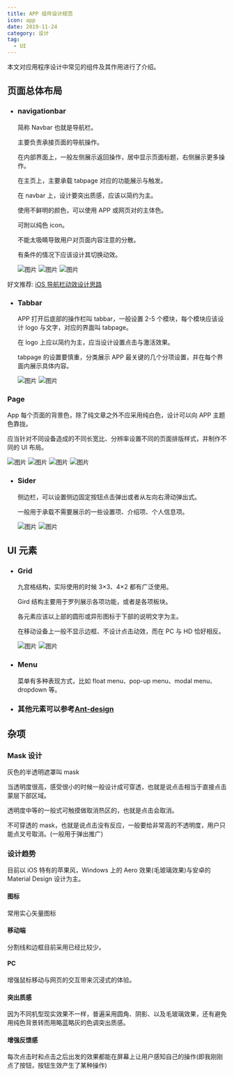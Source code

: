 ```yaml
---
title: APP 组件设计规范
icon: app
date: 2019-11-24
category: 设计
tag:
  - UI
---
```


本文对应用程序设计中常见的组件及其作用进行了介绍。

<!-- more -->

## 页面总体布局

- ### navigationbar

  简称 Navbar 也就是导航栏。

  主要负责承接页面的导航操作。

  在内部界面上，一般左侧展示返回操作，居中显示页面标题，右侧展示更多操作。

  在主页上，主要承载 tabpage 对应的功能展示与触发。

  在 navbar 上，设计要突出质感，应该以简约为主。

  使用不鲜明的颜色，可以使用 APP 或网页对的主体色。

  可附以纯色 icon。

  不能太吸睛导致用户对页面内容注意的分散。

  有条件的情况下应该设计其切换动效。

  ![图片](./assets/navbar1.jpg)
  ![图片](./assets/navbar2.jpg)
  ![图片](./assets/navbar3.jpg)

好文推荐: [iOS 导航栏动效设计思路](https://www.jianshu.com/p/6037e4f79f4d)

- ### Tabbar

  APP 打开后底部的操作栏叫 tabbar，一般设置 2-5 个模块，每个模块应该设计 logo 与文字，对应的界面叫 tabpage。

  在 logo 上应以简约为主，应当设计设置点击与激活效果。

  tabpage 的设置要慎重，分类展示 APP 最关键的几个分项设置，并在每个界面内展示具体内容。

  ![图片](./assets/tab1.jpg)
  ![图片](./assets/tab2.jpg)

### Page

App 每个页面的背景色，除了纯文章之外不应采用纯白色，设计可以向 APP 主题色靠拢。

应当针对不同设备造成的不同长宽比、分辨率设置不同的页面排版样式，并制作不同的 UI 布局。

![图片](./assets/pc.png)
![图片](./assets/phone.png)
![图片](./assets/phone1.png)
![图片](./assets/phone2.png)

- ### Sider

  侧边栏，可以设置侧边固定按钮点击弹出或者从左向右滑动弹出式。

  一般用于承载不需要展示的一些设置项、介绍项、个人信息项。

  ![图片](./assets/sider1.jpg)
  ![图片](./assets/sider2.png)

## UI 元素

- ### Grid

  九宫格结构，实际使用的时候 3×3、4×2 都有广泛使用。

  Gird 结构主要用于罗列展示各项功能，或者是各项板块。

  各元素应该以上部的圆形或异形图标于下部的说明文字为主。

  在移动设备上一般不显示边框、不设计点击动效，而在 PC 与 HD 恰好相反。

  ![图片](./assets/grid1.jpg)
  ![图片](./assets/grid2.jpg)

- ### Menu

  菜单有多种表现方式，比如 float menu、pop-up menu、modal menu、dropdown 等。

- ### 其他元素可以参考[Ant-design](https://vue.ant.design/docs/vue/introduce-cn/)

## 杂项

### Mask 设计

灰色的半透明遮罩叫 mask

当透明度很高，感受很小的时候一般设计成可穿透，也就是说点击相当于直接点击蒙层下部区域。

透明度中等的一般式可触摸做取消热区的，也就是点击会取消。

不可穿透的 mask，也就是说点击没有反应，一般要给非常高的不透明度，用户只能点叉号取消。(一般用于弹出推广)

### 设计趋势

目前以 iOS 特有的苹果风，Windows 上的 Aero 效果(毛玻璃效果)与安卓的 Material Design 设计为主。

#### 图标

常用实心矢量图标

#### 移动端

分割线和边框目前采用已经比较少。

#### PC

增强鼠标移动与网页的交互带来沉浸式的体验。

#### 突出质感

因为不同机型现实效果不一样，普遍采用圆角、阴影、以及毛玻璃效果，还有避免用纯色背景转而用略蓝略灰的色调突出质感。

#### 增强反馈感

每次点击时和点击之后出发的效果都能在屏幕上让用户感知自己的操作(即我刚刚点了按钮，按钮生效产生了某种操作)
